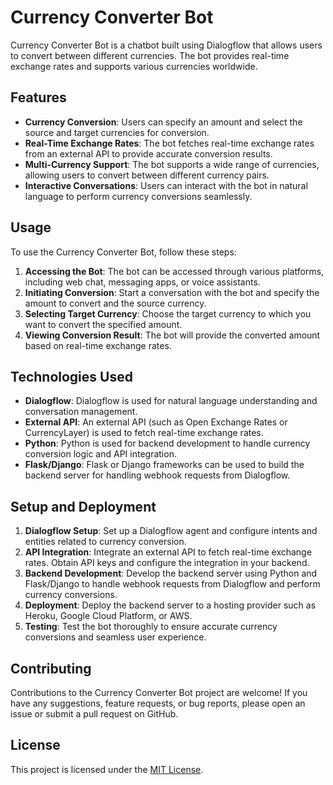 # Currency Converter Bot

Currency Converter Bot is a chatbot built using Dialogflow that allows users to convert between different currencies. The bot provides real-time exchange rates and supports various currencies worldwide.

## Features

- **Currency Conversion**: Users can specify an amount and select the source and target currencies for conversion.
- **Real-Time Exchange Rates**: The bot fetches real-time exchange rates from an external API to provide accurate conversion results.
- **Multi-Currency Support**: The bot supports a wide range of currencies, allowing users to convert between different currency pairs.
- **Interactive Conversations**: Users can interact with the bot in natural language to perform currency conversions seamlessly.

## Usage

To use the Currency Converter Bot, follow these steps:

1. **Accessing the Bot**: The bot can be accessed through various platforms, including web chat, messaging apps, or voice assistants.
2. **Initiating Conversion**: Start a conversation with the bot and specify the amount to convert and the source currency.
3. **Selecting Target Currency**: Choose the target currency to which you want to convert the specified amount.
4. **Viewing Conversion Result**: The bot will provide the converted amount based on real-time exchange rates.


## Technologies Used

- **Dialogflow**: Dialogflow is used for natural language understanding and conversation management.
- **External API**: An external API (such as Open Exchange Rates or CurrencyLayer) is used to fetch real-time exchange rates.
- **Python**: Python is used for backend development to handle currency conversion logic and API integration.
- **Flask/Django**: Flask or Django frameworks can be used to build the backend server for handling webhook requests from Dialogflow.

## Setup and Deployment

1. **Dialogflow Setup**: Set up a Dialogflow agent and configure intents and entities related to currency conversion.
2. **API Integration**: Integrate an external API to fetch real-time exchange rates. Obtain API keys and configure the integration in your backend.
3. **Backend Development**: Develop the backend server using Python and Flask/Django to handle webhook requests from Dialogflow and perform currency conversions.
4. **Deployment**: Deploy the backend server to a hosting provider such as Heroku, Google Cloud Platform, or AWS.
5. **Testing**: Test the bot thoroughly to ensure accurate currency conversions and seamless user experience.

## Contributing

Contributions to the Currency Converter Bot project are welcome! If you have any suggestions, feature requests, or bug reports, please open an issue or submit a pull request on GitHub.

## License

This project is licensed under the [MIT License](LICENSE).
